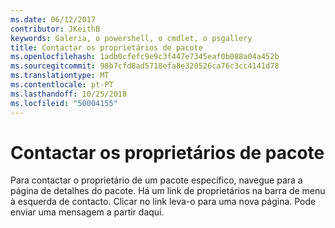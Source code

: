 ```yaml
---
ms.date: 06/12/2017
contributor: JKeithB
keywords: Galeria, o powershell, o cmdlet, o psgallery
title: Contactar os proprietários de pacote
ms.openlocfilehash: 1adb0cfefc9e9c3f447e7345eaf0b088a04a452b
ms.sourcegitcommit: 98b7cfd8ad5718efa8e320526ca76c3cc4141d78
ms.translationtype: MT
ms.contentlocale: pt-PT
ms.lasthandoff: 10/25/2018
ms.locfileid: "50004155"
---
```

# <a name="contacting-package-owners"></a>Contactar os proprietários de pacote

Para contactar o proprietário de um pacote específico, navegue para a página de detalhes do pacote.
Há um link de proprietários na barra de menu à esquerda de contacto.
Clicar no link leva-o para uma nova página.
Pode enviar uma mensagem a partir daqui.
